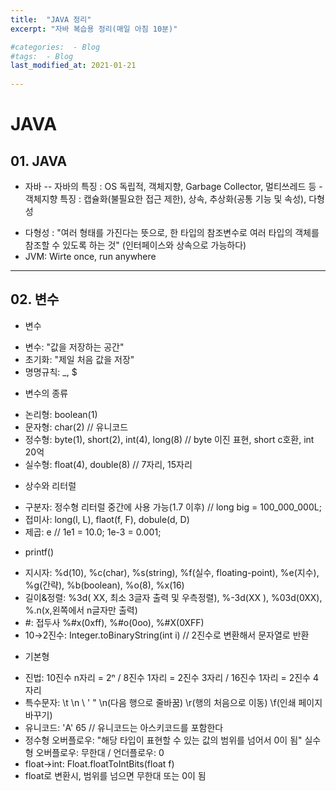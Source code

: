 ```yaml
---
title:  "JAVA 정리"
excerpt: "자바 복습용 정리(매일 아침 10분)"

#categories:  - Blog
#tags:  - Blog
last_modified_at: 2021-01-21
      
---
```


# JAVA


## 01. JAVA

* 자바
-- 자바의 특징
      : OS 독립적, 객체지향, Garbage Collector, 멀티쓰레드 등
-객체지향 특징
      : 캡슐화(불필요한 접근 제한), 상속, 추상화(공통 기능 및 속성), 다형성
- 다형성
      : "여러 형태를 가진다는 뜻으로, 한 타입의 참조변수로 여러 타입의 객체를 참조할 수 있도록 하는 것"
      (인터페이스와 상속으로 가능하다)
- JVM: Wirte once, run anywhere

*****
## 02. 변수

* 변수
- 변수: "값을 저장하는 공간"
- 초기화: "제일 처음 값을 저장"
- 명명규칙: _, $

* 변수의 종류
- 논리형: boolean(1)
- 문자형: char(2) // 유니코드
- 정수형: byte(1), short(2), int(4), long(8) // byte 이진 표현, short c호환, int 20억
- 실수형: float(4), double(8) // 7자리, 15자리

* 상수와 리터럴
- 구분자: 정수형 리터럴 중간에 사용 가능(1.7 이후) // long big = 100_000_000L;
- 접미사: long(l, L), flaot(f, F), dobule(d, D)
- 제곱: e // 1e1 = 10.0; 1e-3 = 0.001;

* printf()
- 지시자: %d(10), %c(char), %s(string), %f(실수, floating-point), %e(지수), %g(간략), %b(boolean), %o(8), %x(16)
- 길이&정렬: %3d( XX, 최소 3글자 출력 및 우측정렬), %-3d(XX ), %03d(0XX), %.n(x,왼쪽에서 n글자만 출력)
- #: 접두사 %#x(0xff), %#o(0oo), %#X(0XFF)
- 10→2진수: Integer.toBinaryString(int i) // 2진수로 변환해서 문자열로 반환

* 기본형
- 진법: 10진수 n자리 = 2ⁿ / 8진수 1자리 = 2진수 3자리 / 16진수 1자리 = 2진수 4자리
- 특수문자: \t \n \\ \' \" \n(다음 행으로 줄바꿈) \r(행의 처음으로 이동) \f(인쇄 페이지 바꾸기)
- 유니코드: 'A' 65    // 유니코드는 아스키코드를 포함한다
- 정수형 오버플로우: "해당 타입이 표현할 수 있는 값의 범위를 넘어서 0이 됨"
  실수형 오버플로우: 무한대 / 언더플로우: 0
- float→int: Float.floatToIntBits(float f) 
- float로 변환시, 범위를 넘으면 무한대 또는 0이 됨


